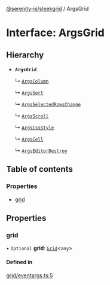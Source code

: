 [@serenity-is/sleekgrid](../README.md) / ArgsGrid

# Interface: ArgsGrid

## Hierarchy

- **`ArgsGrid`**

  ↳ [`ArgsColumn`](ArgsColumn.md)

  ↳ [`ArgsSort`](ArgsSort.md)

  ↳ [`ArgsSelectedRowsChange`](ArgsSelectedRowsChange.md)

  ↳ [`ArgsScroll`](ArgsScroll.md)

  ↳ [`ArgsCssStyle`](ArgsCssStyle.md)

  ↳ [`ArgsCell`](ArgsCell.md)

  ↳ [`ArgsEditorDestroy`](ArgsEditorDestroy.md)

## Table of contents

### Properties

- [grid](ArgsGrid.md#grid)

## Properties

### grid

• `Optional` **grid**: [`Grid`](../classes/Grid.md)\<`any`\>

#### Defined in

[grid/eventargs.ts:5](https://github.com/serenity-is/sleekgrid/blob/master/src/grid/eventargs.ts#L5)
